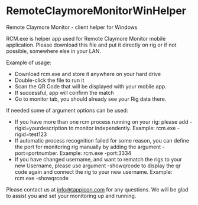 # RemoteClaymoreMonitorWinHelper
Remote Claymore Monitor - client helper for Windows

RCM.exe is helper app used for Remote Claymore Monitor mobile application. Please download this file and put it directly on rig or if not possible, somewhere else in your LAN.

Example of usage:

- Download rcm.exe and store it anywhere on your hard drive
- Double-click the file to run it
- Scan the QR Code that will be displayed with your mobile app. 
- If successful, app will confirm the match 
- Go to monitor tab, you should already see your Rig data there.

If needed some of argument options can be used:
- If you have more than one rcm process running on your rig: please add -rigid=yourdescription to monitor independently. Example: rcm.exe -rigid=test123
- If automatic process recognition failed for some reason, you can define the port for monitoring rig manually by adding the argument -port=portnumber. Example: rcm.exe -port:3334
- If you have changed username, and want to rematch the rigs to your new Username, please use argument -showqrcode to display the qr code again and connect the rig to your new username. Example: rcm.exe -showqrcode

Please contact us at info@tappicon.com for any questions. We will be glad to assist you and set your monitoring up and running.
